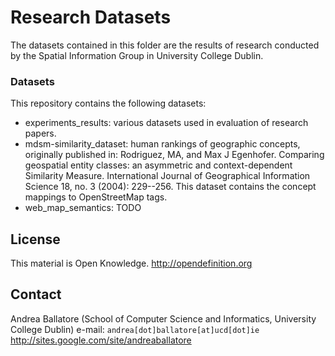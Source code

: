 Research Datasets
=========

The datasets contained in this folder are the results of research conducted by 
the Spatial Information Group in University College Dublin.

### Datasets ###

This repository contains the following datasets:

* experiments_results: various datasets used in evaluation of research papers.
* mdsm-similarity_dataset: human rankings of geographic concepts, originally 
	published in: 
	Rodriguez, MA, and Max J Egenhofer. Comparing geospatial
	entity classes: an asymmetric and context-dependent Similarity Measure.
	International Journal of Geographical Information Science 18, no. 3 
	(2004): 229--256.
	This dataset contains the concept mappings to OpenStreetMap tags.
* web_map_semantics: TODO


License
-------------------------
This material is Open Knowledge. <http://opendefinition.org>

Contact
-------------------------
Andrea Ballatore (School of Computer Science and Informatics, University College Dublin)
e-mail: `andrea[dot]ballatore[at]ucd[dot]ie`
<http://sites.google.com/site/andreaballatore>
